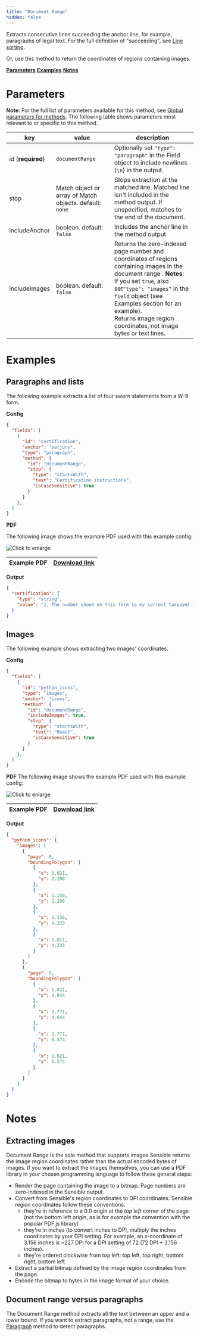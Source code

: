 ```yaml
---
title: "Document Range"
hidden: false
---
```

Extracts consecutive lines succeeding the anchor line, for example, paragraphs of legal text. For the full definition of "succeeding", see [Line sorting](doc:lines#line-sorting).

Or, use this method to return the coordinates of regions containing images.

[**Parameters**](doc:document-range#parameters)
[**Examples**](doc:document-range#examples)
[**Notes**](doc:document-range#notes)

Parameters
====

**Note:** For the full list of parameters available for this method, see [Global parameters for methods](doc:method#global-parameters-for-methods). The following table shows parameters most relevant to or specific to this method.

| key               | value                                                   | description                                                  |
| ----------------- | ------------------------------------------------------- | ------------------------------------------------------------ |
| id (**required**) | `documentRange`                                         | Optionally set `"type": "paragraph"` in the Field object to include newlines (`\n`) in the output. |
| stop              | Match object or array of Match objects. default: `none` | Stops extraction at the matched line. Matched line isn't included in the method output. If unspecified, matches to the end of the document. |
| includeAnchor     | boolean. default: `false`                               | Includes the anchor line in the method output                |
| includeImages     | boolean. default: `false`                               | Returns the zero-indexed page number and coordinates of regions containing images in the document range . **Notes**:<br/>  If you set  `true`,  also set`"type": "images"` in the `field` object (see Examples section for an example). <br/>Returns image region coordinates, not image bytes or text lines. |

Examples
====

Paragraphs and lists
----

The following example extracts a list of four sworn statements from a W-9 form.

**Config**

```json
{
  "fields": [
    {
      "id": "certification",
      "anchor": "perjury",
      "type": "paragraph",
      "method": {
        "id": "documentRange",
        "stop": {
          "type": "startsWith",
          "text": "Certification instructions",
          "isCaseSensitive": true
        }
      }
    },
  ]
}
```

**PDF**

The following image shows the example PDF used with this example config:

![Click to enlarge](https://raw.githubusercontent.com/sensible-hq/sensible-docs/main/readme-sync/assets/v0/images/final/documentrange_sworn.png)

| Example PDF | [Download link](https://www.irs.gov/pub/irs-pdf/fw9.pdf) |
| ----------- | -------------------------------------------------------- |

**Output**

```json
{
  "certification": {
    "type": "string",
    "value": "1. The number shown on this form is my correct taxpayer identification number (or I am waiting for a number to be issued to me); and 2. I am not subject to backup withholding because: (a) I am exempt from backup withholding, or (b) I have not been notified by the Internal Revenue Service (IRS) that I am subject to backup withholding as a result of a failure to report all interest or dividends, or (c) the IRS has notified me that I am no longer subject to backup withholding; and\n3. I am a U.S. citizen or other U.S. person (defined below); and\n4. The FATCA code(s) entered on this form (if any) indicating that I am exempt from FATCA reporting is correct."
  }
}
```

Images
----

The following example shows extracting two images' coordinates.

**Config**

```json
{
  "fields": [
    {
      "id": "python_icons",
      "type": "images",
      "anchor": "icons",
      "method": {
        "id": "documentRange",
        "includeImages": true,
        "stop": {
          "type": "startsWith",
          "text": "React",
          "isCaseSensitive": true
        }
      }
    },
  ]
}
```

**PDF**
The following image shows the example PDF used with this example config:

![Click to enlarge](https://raw.githubusercontent.com/sensible-hq/sensible-docs/main/readme-sync/assets/v0/images/final/documentrange_icons.png)

| Example PDF | [Download link](https://raw.githubusercontent.com/sensible-hq/sensible-docs/main/readme-sync/assets/v0/pdfs/image_coordinates.pdf) |
| ----------- | ------------------------------------------------------------ |


**Output**

```json
{
  "python_icons": {
    "images": [
      {
        "page": 0,
        "boundingPolygon": [
          {
            "x": 1.021,
            "y": 2.208
          },
          {
            "x": 3.156,
            "y": 2.208
          },
          {
            "x": 3.156,
            "y": 4.333
          },
          {
            "x": 1.021,
            "y": 4.333
          }
        ]
      },
      {
        "page": 0,
        "boundingPolygon": [
          {
            "x": 1.021,
            "y": 4.844
          },
          {
            "x": 2.771,
            "y": 4.844
          },
          {
            "x": 2.771,
            "y": 6.573
          },
          {
            "x": 1.021,
            "y": 6.573
          }
        ]
      }
    ]
  }
}
```

Notes
====

Extracting images
----

Document Range is the sole method that supports images Sensible returns the image region coordinates rather than the actual encoded bytes of images. If you want to extract the images themselves, you can use a PDF library in your chosen programming language to follow these general steps:

- Render the page containing the image to a bitmap. Page numbers are zero-indexed in the Sensible output.
- Convert from Sensible's region coordinates to DPI coordinates. Sensible region coordinates follow these conventions:
  - they're in reference to a 0.0 origin at the *top left* corner of the page (not the bottom left origin, as is for example the convention with the popular PDF.js library)
  - they're in inches (to convert inches to DPI, multiply the inches coordinates by your DPI setting. For example, an x-coordinate of 3.156 inches is ~227 DPI for a DPI setting of 72 (72 DPI * 3.156 inches).
  - they're ordered clockwise from top left: top left, top right, bottom right, bottom left
- Extract a partial bitmap defined by the image region coordinates from the page.
- Encode the bitmap to bytes in the image format of your choice. 

Document range versus paragraphs
----

The Document Range method extracts all the text between an upper and a lower bound.  If you want to extract paragraphs, not a range, use the [Paragraph](doc:paragraph) method to detect paragraphs.

